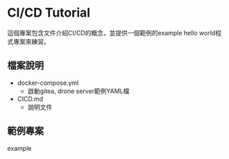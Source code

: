 # CI/CD Tutorial

這個專案包含文件介紹CI/CD的概念，並提供一個範例的example hello world程式專案來練習。

## 檔案說明

- docker-compose.yml 
    - 啟動gitea, drone server範例YAML檔
- CICD.md
    - 說明文件

## 範例專案

example

